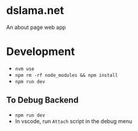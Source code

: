 # dslama.net

An about page web app

# Development
* `nvm use`
* `npm rm -rf node_modules && npm install`
* `npm run dev`

## To Debug Backend
* `npm run dev`
* In vscode, run `Attach` script in the debug menu